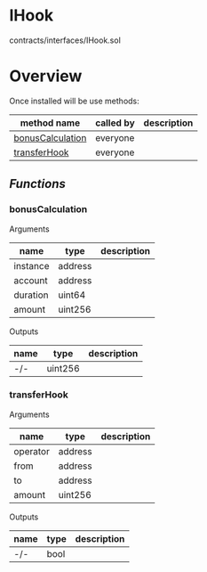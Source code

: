 # IHook

contracts/interfaces/IHook.sol

# Overview

Once installed will be use methods:

| **method name** | **called by** | **description** |
|-|-|-|
|<a href="#bonuscalculation">bonusCalculation</a>|everyone||
|<a href="#transferhook">transferHook</a>|everyone||
## *Functions*
### bonusCalculation

Arguments

| **name** | **type** | **description** |
|-|-|-|
| instance | address |  |
| account | address |  |
| duration | uint64 |  |
| amount | uint256 |  |

Outputs

| **name** | **type** | **description** |
|-|-|-|
| -/- | uint256 |  |



### transferHook

Arguments

| **name** | **type** | **description** |
|-|-|-|
| operator | address |  |
| from | address |  |
| to | address |  |
| amount | uint256 |  |

Outputs

| **name** | **type** | **description** |
|-|-|-|
| -/- | bool |  |


